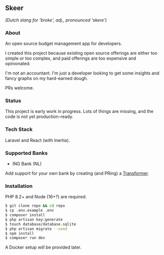 ## Skeer

*(Dutch slang for 'broke', adj., pronounced 'skere')*

### About

An open source budget management app for developers.

I created this project because existing open source offerings are either too simple or too complex, and paid offerings
are too expensive and opinionated.

I'm not an accountant. I'm just a developer looking to get some insights and fancy graphs on my hard-earned dough.

PRs welcome.

### Status

This project is early work in progress. Lots of things are missing, and the code is not yet production-ready.

### Tech Stack

Laravel and React (with Inertia).

### Supported Banks

- ING Bank (NL)

Add support for your own bank by creating (and PRing) a [Transformer](app/Domain/Transaction/Transformers).

### Installation

PHP 8.2+ and Node (16+?) are required.

```sh
$ git clone repo && cd repo
$ cp .env.example .env
$ composer install
$ php artisan key:generate
$ touch database/database.sqlite
$ php artisan migrate --seed
$ npm install
$ composer run dev
```

A Docker setup will be provided later.
